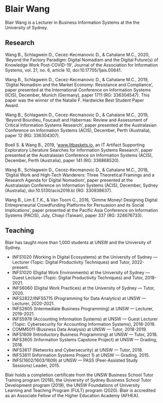 # Blair Wang

Blair Wang is a Lecturer in Business Information Systems at the the University of Sydney.

## Research

Wang B., Schlagwein D., Cecez-Kecmanovic D., & Cahalane M.C., 2020, ‘Beyond the Factory Paradigm: Digital Nomadism and the Digital Future(s) of Knowledge Work Post-COVID-19’, Journal of the Association for Information Systems, vol. 21, no. 6, article 10, doi:10.17705/1jais.00641.

Wang B., Schlagwein D., Cecez-Kecmanovic D., & Cahalane M.C., 2019, ‘Digital Nomadism and the Market Economy: Resistance and Compliance’, paper presented at the International Conference on Information Systems (ICIS), December, Munich (Germany), paper 1711 (RG: 336304547). This paper was the winner of the Natalie F. Hardwicke Best Student Paper Award.

Wang B., Schlagwein D., Cecez-Kecmanovic D., & Cahalane M.C., 2019, ‘Beyond Bourdieu, Foucault and Habermas: Review and Assessment of Critical Information Systems Research’, paper presented at the Australasian Conference on Information Systems (ACIS), December, Perth (Australia), paper 12 (RG: 336304307).

Boell S. & Wang B., 2019, ‘www.litbaskets.io, an IT Artifact Supporting Exploratory Literature Searches for Information Systems Research’, paper presented at the Australasian Conference on Information Systems (ACIS), December, Perth (Australia), paper 141 (RG: 336868520).

Wang B., Schlagwein D., Cecez-Kecmanovic D., & Cahalane M.C., 2018, ‘Digital Work and High-Tech Wanderers: Three Theoretical Framings and a Research Agenda for Digital Nomadism’, paper presented at the Australasian Conference on Information Systems (ACIS), December, Sydney (Australia), doi:10.5130/acis2018.bl (RG: 330938637).

Wang B., Lim E.T.K., & Van Toorn C., 2016, ‘Gimme Money! Designing Digital Entrepreneurial Crowdfunding Platforms for Persuasion and its Social Implications’, paper presented at the Pacific Asia Conference on Information Systems (PACIS), July, Chiayi (Taiwan), paper 337 (RG: 324676733).

## Teaching

Blair has taught more than 1,000 students at UNSW and the University of Sydney.

- INFS1020 (Working in Digital Ecosystems) at the University of Sydney — Lecturer (Topic: Digital Productivity Techniques) and Tutor, 2022-present.
- INFS1020 (Digital Work Environments) at the University of Sydney — Guest Lecturer (Topic: Digital Productivity Techniques) and Tutor, 2018-2021.
- INFS6060 (Digital Work Practices) at the University of Sydney — Tutor, 2020.
- INFS2822/INFS5715 (Programming for Data Analytics) at UNSW — Lecturer, 2020-2021.
- INFS2605 (Intermediate Business Programming) at UNSW — Lecturer, 2019-2021.
- INFS5978 (Accounting Information Systems) at UNSW — Guest Lecturer (Topic: Cybersecurity for Accounting Information Systems), 2018-2019.
- COMM5011 (Business Data Analysis) at UNSW — Tutor, 2018-2019.
- INFS1609 (Introductory Business Programming) at UNSW — Tutor, 2018.
- INFS3605 (Information Systems Capstone Project) at UNSW — Grading, 2018.
- INFS3617 (Networks and Cybersecurity) at UNSW — Tutor, 2018.
- INFS3611 (Information Systems Project 1) at UNSW — Grading, 2015.
- INFS(1602/1603/1609) at UNSW — PASS (Peer-Assisted Study Sessions) Leader, 2015.

Blair holds a completion certificate from the UNSW Business School Tutor Training program (2018), the University of Sydney Business School Tutor Development program (2019), the UNSW Foundations of University Learning and Teaching Program (FULT) program (2020). Blair is accredited as an Associate Fellow of the Higher Education Academy (AFHEA).
